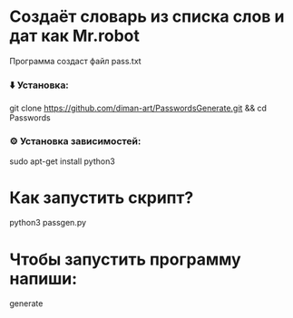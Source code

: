 
# Создаёт словарь из списка слов и дат как Mr.robot
 Программа создаст файл pass.txt
### ⬇️ Установка:

git clone https://github.com/diman-art/PasswordsGenerate.git && cd Passwords

### ⚙️ Установка зависимостей:
sudo apt-get install python3

# Как запустить скрипт?
 python3 passgen.py
# Чтобы запустить программу напиши:
generate


